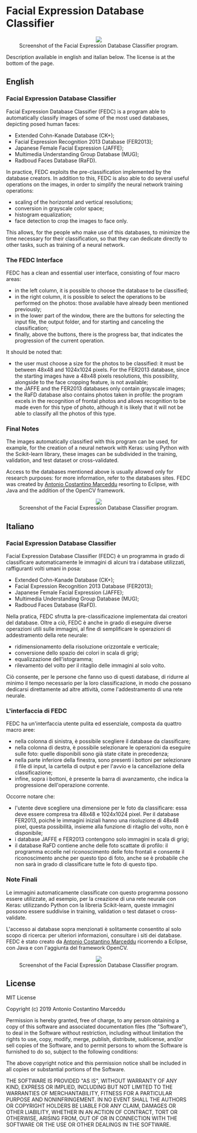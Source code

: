 # Facial Expression Database Classifier

<p align="center">
    <img src="https://github.com/AntonioMarceddu/Facial_Expression_Database_Classifier/blob/master/Resources/FEDC1.png"><br>
	Screenshot of the Facial Expression Database Classifier program.
</p>

Description available in english and italian below. The license is at the bottom of the page.

## English

### Facial Expression Database Classifier
Facial Expression Database Classifier (FEDC) is a program able to automatically classify images of some of the most used databases, depicting posed human faces:
* Extended Cohn-Kanade Database (CK+);
* Facial Expression Recognition 2013 Database (FER2013);
* Japanese Female Facial Expression (JAFFE);
* Multimedia Understanding Group Database (MUG);
* Radboud Faces Database (RaFD).

In practice, FEDC exploits the pre-classification implemented by the database creators. In addition to this, FEDC is also able to do several useful operations on the images, in order to simplify the neural network training operations:
* scaling of the horizontal and vertical resolutions;
* conversion in grayscale color space;
* histogram equalization;
* face detection to crop the images to face only.

This allows, for the people who make use of this databases, to minimize the time necessary for their classification, so that they can dedicate directly to other tasks, such as training of a neural network.

### The FEDC Interface
FEDC has a clean and essential user interface, consisting of four macro areas:
* in the left column, it is possible to choose the database to be classified;
* in the right column, it is possible to select the operations to be performed on the photos: those available have already been mentioned previously;
* in the lower part of the window, there are the buttons for selecting the input file, the output folder, and for starting and canceling the classification;
* finally, above the buttons, there is the progress bar, that indicates the progression of the current operation.

It should be noted that:
* the user must choose a size for the photos to be classified: it must be between 48x48 and 1024x1024 pixels. For the FER2013 database, since the starting images have a 48x48 pixels resolutions, this possibility, alongside to the face cropping feature, is not available;
* the JAFFE and the FER2013 databases only contain grayscale images;
* the RaFD database also contains photos taken in profile: the program excels in the recognition of frontal photos and allows recognition to be made even for this type of photo, although it is likely that it will not be able to classify all the photos of this type.

### Final Notes
The images automatically classified with this program can be used, for example, for the creation of a neural network with Keras: using Python with the Scikit-learn library, these images can be subdivided in the training, validation, and test dataset or cross-validated.

Access to the databases mentioned above is usually allowed only for research purposes: for more information, refer to the databases sites. FEDC was created by [Antonio Costantino Marceddu](https://www.linkedin.com/in/antonio-marceddu/) resorting to Eclipse, with Java and the addition of the OpenCV framework.

<p align="center">
    <img src="https://github.com/AntonioMarceddu/Facial_Expression_Database_Classifier/blob/master/Resources/FEDC2.png"><br>
	Screenshot of the Facial Expression Database Classifier program.
</p>

## Italiano

### Facial Expression Database Classifier
Facial Expression Database Classifier (FEDC) è un programma in grado di classificare automaticamente le immagini di alcuni tra i database utilizzati, raffiguranti volti umani in posa:
* Extended Cohn-Kanade Database (CK+);
* Facial Expression Recognition 2013 Database (FER2013);
* Japanese Female Facial Expression (JAFFE);
* Multimedia Understanding Group Database (MUG);
* Radboud Faces Database (RaFD).

Nella pratica, FEDC sfrutta la pre-classificazione implementata dai creatori del database. Oltre a ciò, FEDC è anche in grado di eseguire diverse operazioni utili sulle immagini, al fine di semplificare le operazioni di addestramento della rete neurale:
* ridimensionamento della risoluzione orizzontale e verticale;
* conversione dello spazio dei colori in scala di grigi;
* equalizzazione dell'istogramma;
* rilevamento del volto per il ritaglio delle immagini al solo volto.

Ciò consente, per le persone che fanno uso di questi database, di ridurre al minimo il tempo necessario per la loro classificazione, in modo che possano dedicarsi direttamente ad altre attività, come l'addestramento di una rete neurale.

### L'interfaccia di FEDC
FEDC ha un'interfaccia utente pulita ed essenziale, composta da quattro macro aree:
* nella colonna di sinistra, è possibile scegliere il database da classificare;
* nella colonna di destra, è possibile selezionare le operazioni da eseguire sulle foto: quelle disponibili sono già state citate in precedenza;
* nella parte inferiore della finestra, sono presenti i bottoni per selezionare il file di input, la cartella di output e per l'avvio e la cancellazione della classificazione;
* infine, sopra i bottoni, è presente la barra di avanzamento, che indica la progressione dell'operazione corrente.

Occorre notare che:
* l'utente deve scegliere una dimensione per le foto da classificare: essa deve essere compresa tra 48x48 e 1024x1024 pixel. Per il database FER2013, poiché le immagini iniziali hanno una risoluzione di 48x48 pixel, questa possibilità, insieme alla funzione di ritaglio del volto, non è disponibile;
* i database JAFFE e FER2013 contengono solo immagini in scala di grigi;
* il database RaFD contiene anche delle foto scattate di profilo: il programma eccelle nel riconoscimento delle foto frontali e consente il riconoscimento anche per questo tipo di foto, anche se è probabile che non sarà in grado di classificare tutte le foto di questo tipo.

### Note Finali
Le immagini automaticamente classificate con questo programma possono essere utilizzate, ad esempio, per la creazione di una rete neurale con Keras: utilizzando Python con la libreria Scikit-learn, queste immagini possono essere suddivise in training, validation o test dataset o cross-validate.

L'accesso ai database sopra menzionati è solitamente consentito al solo scopo di ricerca: per ulteriori informazioni, consultare i siti dei database. FEDC è stato creato da [Antonio Costantino Marceddu](https://www.linkedin.com/in/antonio-marceddu/) ricorrendo a Eclipse, con Java e con l'aggiunta del framework OpenCV.

<p align="center">
	<img src="https://github.com/AntonioMarceddu/Facial_Expression_Database_Classifier/blob/master/Resources/FEDC3.png"><br>
	Screenshot of the Facial Expression Database Classifier program.
</p>

## License
MIT License

Copyright (c) 2019 Antonio Costantino Marceddu

Permission is hereby granted, free of charge, to any person obtaining a copy
of this software and associated documentation files (the "Software"), to deal
in the Software without restriction, including without limitation the rights
to use, copy, modify, merge, publish, distribute, sublicense, and/or sell
copies of the Software, and to permit persons to whom the Software is
furnished to do so, subject to the following conditions:

The above copyright notice and this permission notice shall be included in all
copies or substantial portions of the Software.

THE SOFTWARE IS PROVIDED "AS IS", WITHOUT WARRANTY OF ANY KIND, EXPRESS OR
IMPLIED, INCLUDING BUT NOT LIMITED TO THE WARRANTIES OF MERCHANTABILITY,
FITNESS FOR A PARTICULAR PURPOSE AND NONINFRINGEMENT. IN NO EVENT SHALL THE
AUTHORS OR COPYRIGHT HOLDERS BE LIABLE FOR ANY CLAIM, DAMAGES OR OTHER
LIABILITY, WHETHER IN AN ACTION OF CONTRACT, TORT OR OTHERWISE, ARISING FROM,
OUT OF OR IN CONNECTION WITH THE SOFTWARE OR THE USE OR OTHER DEALINGS IN THE
SOFTWARE.
